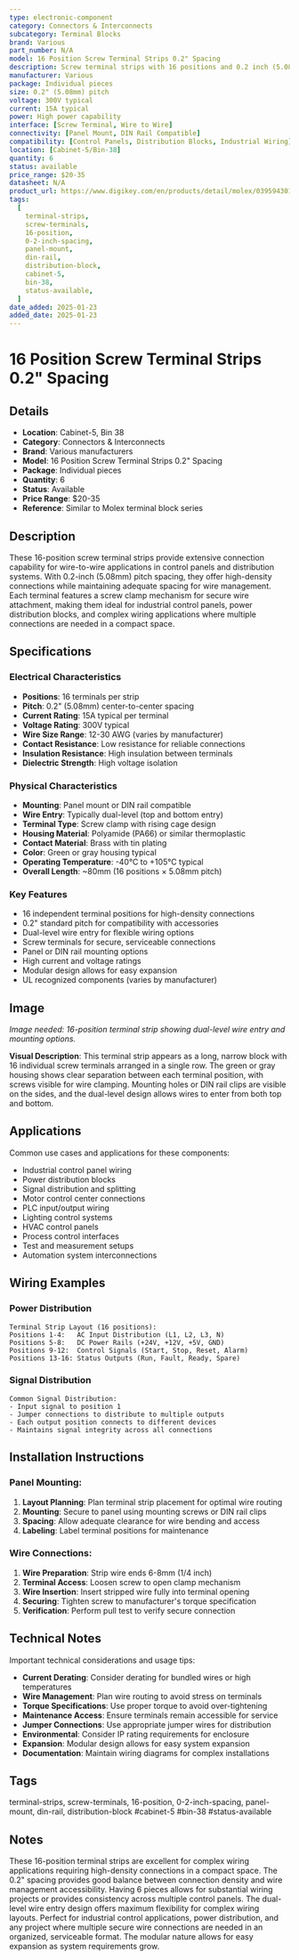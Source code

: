```yaml
---
type: electronic-component
category: Connectors & Interconnects
subcategory: Terminal Blocks
brand: Various
part_number: N/A
model: 16 Position Screw Terminal Strips 0.2" Spacing
description: Screw terminal strips with 16 positions and 0.2 inch (5.08mm) spacing for wire connections
manufacturer: Various
package: Individual pieces
size: 0.2" (5.08mm) pitch
voltage: 300V typical
current: 15A typical
power: High power capability
interface: [Screw Terminal, Wire to Wire]
connectivity: [Panel Mount, DIN Rail Compatible]
compatibility: [Control Panels, Distribution Blocks, Industrial Wiring]
location: [Cabinet-5/Bin-38]
quantity: 6
status: available
price_range: $20-35
datasheet: N/A
product_url: https://www.digikey.com/en/products/detail/molex/0395943011/4481297
tags:
  [
    terminal-strips,
    screw-terminals,
    16-position,
    0-2-inch-spacing,
    panel-mount,
    din-rail,
    distribution-block,
    cabinet-5,
    bin-38,
    status-available,
  ]
date_added: 2025-01-23
added_date: 2025-01-23
---
```


# 16 Position Screw Terminal Strips 0.2" Spacing

## Details

- **Location**: Cabinet-5, Bin 38
- **Category**: Connectors & Interconnects
- **Brand**: Various manufacturers
- **Model**: 16 Position Screw Terminal Strips 0.2" Spacing
- **Package**: Individual pieces
- **Quantity**: 6
- **Status**: Available
- **Price Range**: $20-35
- **Reference**: Similar to Molex terminal block series

## Description

These 16-position screw terminal strips provide extensive connection capability for wire-to-wire applications in control panels and distribution systems. With 0.2-inch (5.08mm) pitch spacing, they offer high-density connections while maintaining adequate spacing for wire management. Each terminal features a screw clamp mechanism for secure wire attachment, making them ideal for industrial control panels, power distribution blocks, and complex wiring applications where multiple connections are needed in a compact space.

## Specifications

### Electrical Characteristics

- **Positions**: 16 terminals per strip
- **Pitch**: 0.2" (5.08mm) center-to-center spacing
- **Current Rating**: 15A typical per terminal
- **Voltage Rating**: 300V typical
- **Wire Size Range**: 12-30 AWG (varies by manufacturer)
- **Contact Resistance**: Low resistance for reliable connections
- **Insulation Resistance**: High insulation between terminals
- **Dielectric Strength**: High voltage isolation

### Physical Characteristics

- **Mounting**: Panel mount or DIN rail compatible
- **Wire Entry**: Typically dual-level (top and bottom entry)
- **Terminal Type**: Screw clamp with rising cage design
- **Housing Material**: Polyamide (PA66) or similar thermoplastic
- **Contact Material**: Brass with tin plating
- **Color**: Green or gray housing typical
- **Operating Temperature**: -40°C to +105°C typical
- **Overall Length**: ~80mm (16 positions × 5.08mm pitch)

### Key Features

- 16 independent terminal positions for high-density connections
- 0.2" standard pitch for compatibility with accessories
- Dual-level wire entry for flexible wiring options
- Screw terminals for secure, serviceable connections
- Panel or DIN rail mounting options
- High current and voltage ratings
- Modular design allows for easy expansion
- UL recognized components (varies by manufacturer)

## Image

_Image needed: 16-position terminal strip showing dual-level wire entry and mounting options._

**Visual Description**: This terminal strip appears as a long, narrow block with 16 individual screw terminals arranged in a single row. The green or gray housing shows clear separation between each terminal position, with screws visible for wire clamping. Mounting holes or DIN rail clips are visible on the sides, and the dual-level design allows wires to enter from both top and bottom.

## Applications

Common use cases and applications for these components:

- Industrial control panel wiring
- Power distribution blocks
- Signal distribution and splitting
- Motor control center connections
- PLC input/output wiring
- Lighting control systems
- HVAC control panels
- Process control interfaces
- Test and measurement setups
- Automation system interconnections

## Wiring Examples

### Power Distribution

```
Terminal Strip Layout (16 positions):
Positions 1-4:   AC Input Distribution (L1, L2, L3, N)
Positions 5-8:   DC Power Rails (+24V, +12V, +5V, GND)
Positions 9-12:  Control Signals (Start, Stop, Reset, Alarm)
Positions 13-16: Status Outputs (Run, Fault, Ready, Spare)
```

### Signal Distribution

```
Common Signal Distribution:
- Input signal to position 1
- Jumper connections to distribute to multiple outputs
- Each output position connects to different devices
- Maintains signal integrity across all connections
```

## Installation Instructions

### Panel Mounting:

1. **Layout Planning**: Plan terminal strip placement for optimal wire routing
2. **Mounting**: Secure to panel using mounting screws or DIN rail clips
3. **Spacing**: Allow adequate clearance for wire bending and access
4. **Labeling**: Label terminal positions for maintenance

### Wire Connections:

1. **Wire Preparation**: Strip wire ends 6-8mm (1/4 inch)
2. **Terminal Access**: Loosen screw to open clamp mechanism
3. **Wire Insertion**: Insert stripped wire fully into terminal opening
4. **Securing**: Tighten screw to manufacturer's torque specification
5. **Verification**: Perform pull test to verify secure connection

## Technical Notes

Important technical considerations and usage tips:

- **Current Derating**: Consider derating for bundled wires or high temperatures
- **Wire Management**: Plan wire routing to avoid stress on terminals
- **Torque Specifications**: Use proper torque to avoid over-tightening
- **Maintenance Access**: Ensure terminals remain accessible for service
- **Jumper Connections**: Use appropriate jumper wires for distribution
- **Environmental**: Consider IP rating requirements for enclosure
- **Expansion**: Modular design allows for easy system expansion
- **Documentation**: Maintain wiring diagrams for complex installations

## Tags

terminal-strips, screw-terminals, 16-position, 0-2-inch-spacing, panel-mount, din-rail, distribution-block #cabinet-5 #bin-38 #status-available

## Notes

These 16-position terminal strips are excellent for complex wiring applications requiring high-density connections in a compact space. The 0.2" spacing provides good balance between connection density and wire management accessibility. Having 6 pieces allows for substantial wiring projects or provides consistency across multiple control panels. The dual-level wire entry design offers maximum flexibility for complex wiring layouts. Perfect for industrial control applications, power distribution, and any project where multiple secure wire connections are needed in an organized, serviceable format. The modular nature allows for easy expansion as system requirements grow.
